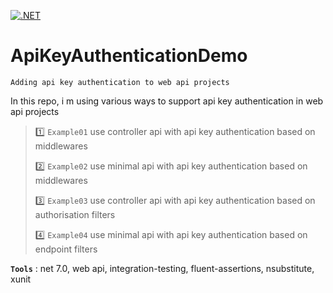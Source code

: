 [![.NET](https://github.com/aimenux/ApiKeyAuthenticationDemo/actions/workflows/ci.yml/badge.svg?branch=main)](https://github.com/aimenux/ApiKeyAuthenticationDemo/actions/workflows/ci.yml)

# ApiKeyAuthenticationDemo
```
Adding api key authentication to web api projects
```

In this repo, i m using various ways to support api key authentication in web api projects
>
> :one: `Example01` use controller api with api key authentication based on middlewares
>
> :two: `Example02` use minimal api with api key authentication based on middlewares
>
> :three: `Example03` use controller api with api key authentication based on authorisation filters
>
> :four: `Example04` use minimal api with api key authentication based on endpoint filters
>

**`Tools`** : net 7.0, web api, integration-testing, fluent-assertions, nsubstitute, xunit
